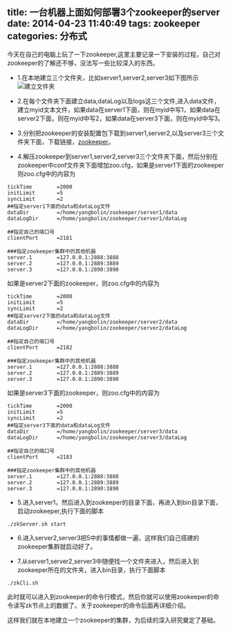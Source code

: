 title: 一台机器上面如何部署3个zookeeper的server
date: 2014-04-23 11:40:49
tags: zookeeper
categories: 分布式
---

今天在自己的电脑上玩了一下zookeeper,这里主要记录一下安装的过程，自己对zookeeper的了解还不够，没法写一些比较深入的东西。

<!-- more -->

* 1.在本地建立三个文件夹，比如server1,server2,server3如下图所示
  ![建立文件夹](http://bolinyoung.qiniudn.com/zk3files.png)

* 2.在每个文件夹下面建立data,dataLog以及logs这三个文件,进入data文件，建立myid文本文件，如果data在server1下面，则在myid中写1，如果data在server2下面，则在myid中写2，如果data在server3下面，则在myid中写3。

* 3.分别把zookeeper的安装配置包下载到server1,server2,以及server3三个文件夹下面，下载链接，[zookeeper](http://mirrors.hust.edu.cn/apache/zookeeper/stable/zookeeper-3.4.6.tar.gz)。

* 4.解压zookeeper到server1,server2,server3三个文件夹下面，然后分别在zookeeper中conf文件夹下面增加zoo.cfg，如果是server1下面的zookeeper则zoo.cfg中的内容为

```
tickTime        =2000
initLimit       =5
syncLimit       =2
##指定server1下面的data和dataLog文件
dataDir         =/home/yangbolin/zookeeper/server1/data
dataLogDir      =/home/yangbolin/zookeeper/server1/dataLog

##指定自己的端口号
clientPort      =2181

###指定zookeeper集群中的其他机器
server.1        =127.0.0.1:2888:3888
server.2        =127.0.0.1:2889:3889
server.3        =127.0.0.1:2890:3890
```
如果是server2下面的zookeeper，则zoo.cfg中的内容为
```
tickTime        =2000
initLimit       =5
syncLimit       =2
##指定server2下面的data和dataLog文件
dataDir         =/home/yangbolin/zookeeper/server2/data
dataLogDir      =/home/yangbolin/zookeeper/server2/dataLog

##指定自己的端口号
clientPort      =2182

###指定zookeeper集群中的其他机器
server.1        =127.0.0.1:2888:3888
server.2        =127.0.0.1:2889:3889
server.3        =127.0.0.1:2890:3890
```
如果是server3下面的zookeeper，则zoo.cfg中的内容为
```
tickTime        =2000
initLimit       =5
syncLimit       =2
##指定server3下面的data和dataLog文件
dataDir         =/home/yangbolin/zookeeper/server3/data
dataLogDir      =/home/yangbolin/zookeeper/server3/dataLog

##指定自己的端口号
clientPort      =2183

###指定zookeeper集群中的其他机器
server.1        =127.0.0.1:2888:3888
server.2        =127.0.0.1:2889:3889
server.3        =127.0.0.1:2890:3890
```
* 5.进入server1，然后进入到zookeeper的目录下面，再进入到bin目录下面，启动zookeeper,执行下面的脚本

```
./zkServer.sh start

```
* 6.进入server2,server3把5中的事情都做一遍，这样我们自己搭建的zookeeper集群就启动好了。

* 7.从server1,server2,server3中随便找一个文件夹进入，然后进入到zookeeper所在的文件夹，进入bin目录，执行下面脚本

```
./zkCli.sh
```
此时就可以进入到zookeeper的命令行模式，然后你就可以使用zookeeper的命令读写zk节点上的数据了。关于zookeeper的命令后面再详细介绍。

这样我们就在本地建立一个zookeeper的集群，为后续的深入研究奠定了基础。
